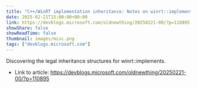 ```yaml
---
title: "C++/WinRT implementation inheritance: Notes on winrt::implements, part 3"
date: 2025-02-21T15:00:00+00:00
link: https://devblogs.microsoft.com/oldnewthing/20250221-00/?p=110895
showShare: false
showReadTime: false
thumbnail: images/misc.png
tags: ["devblogs.microsoft.com"]
---
```

Discovering the legal inheritance structures for winrt::implements.

- Link to article: https://devblogs.microsoft.com/oldnewthing/20250221-00/?p=110895